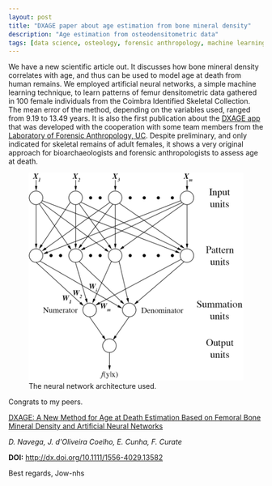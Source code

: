 ```yaml
---
layout: post
title: "DXAGE paper about age estimation from bone mineral density"
description: "Age estimation from osteodensitometric data"
tags: [data science, osteology, forensic anthropology, machine learning, age estimation]
---
```



We have a new scientific article out. It discusses how bone mineral density correlates with age, and thus can be used to model age at death from human remains. We employed artificial neural networks, a simple machine learning technique, to learn patterns of femur densitometric data gathered in 100 female individuals from the Coimbra Identified Skeletal Collection. The mean error of the method, depending on the variables used, ranged from 9.19 to 13.49 years. It is also the first publication about the <a href="http://osteomics.com/DXAGE" target="_blank">DXAGE app</a> that was developed with the cooperation with some team members from the <a href="http://lfa.uc.pt" target="_blank">Laboratory of Forensic Anthropology, UC</a>. Despite preliminary, and only indicated for skeletal remains of adult females, it shows a very original approach for bioarchaeologists and forensic anthropologists to assess age at death.

<figure>
	<img src="/images/Paper-Figure2-GRNN.png" alt="figure 2">
	<figcaption>The neural network architecture used.</figcaption>
</figure>

Congrats to my peers.

<a href = "http://onlinelibrary.wiley.com/doi/10.1111/1556-4029.13582/abstract" target="_blank">DXAGE: A New Method for Age at Death Estimation Based on Femoral Bone Mineral Density and Artificial Neural Networks</a>

*D. Navega, J. d'Oliveira Coelho, E. Cunha, F. Curate*

**DOI:** http://dx.doi.org/10.1111/1556-4029.13582

Best regards,
Jow-nhs